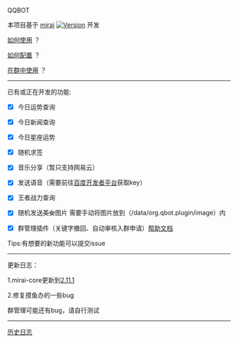 QQBOT

本项目基于 [mirai](https://github.com/mamoe/mirai) [![Version](https://img.shields.io/badge/version-2.11.1-red)](https://github.com/mamoe/mirai/releases/tag/v2.11.1)
开发

[如何使用](https://github.com/mamoe/mirai/blob/dev/mirai-console/docs/ConfiguringProjects.md) ？

[如何配置](https://github.com/duan649953543/Qbot/blob/main/CONFIG.md) ？

[在群中使用](https://www.miraiqbot.xyz) ？

---

已有或正在开发的功能:

- [x] 今日运势查询

- [x] 今日新闻查询

- [x] 今日星座运势

- [x] 随机求签

- [x] 音乐分享（暂只支持网易云）

- [x] 发送语音（需要前往[百度开发者平台](https://ai.baidu.com/tech/speech)获取key）

- [x] 王者战力查询

- [x] 随机发送~~美女~~图片 需要手动将图片放到（/data/org.qbot.plugin/image）内

- [x] 群管理插件（关键字撤回、自动审核入群申请）[帮助文档](https://www.miraiqbot.xyz)

Tips:有想要的新功能可以提交issue

---

更新日志：

1.mirai-core更新到[2.11.1](https://github.com/mamoe/mirai/releases/tag/v2.11.1)

2.修复摸鱼办的一些bug

群管理可能还有bug，请自行测试

---
[历史日志](https://github.com/duan649953543/Qbot/blob/main/UPDATE.md)